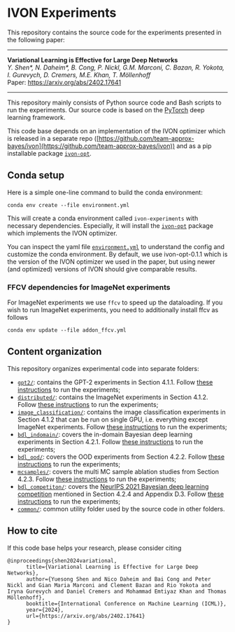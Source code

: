 # IVON Experiments

This repository contains the source code for the experiments presented in the following paper:

----

__Variational Learning is Effective for Large Deep Networks__  
_Y. Shen\*, N. Daheim\*, B. Cong, P. Nickl, G.M. Marconi, C. Bazan, R. Yokota, I. Gurevych, D. Cremers, M.E. Khan, T. Möllenhoff_ \
Paper: https://arxiv.org/abs/2402.17641

----

This repository mainly consists of Python source code and Bash scripts to run the experiments. Our source code is based on the [PyTorch](https://pytorch.org/) deep learning framework.

 This code base depends on an implementation of the IVON optimizer which is released in a separate repo ([https://github.com/team-approx-bayes/ivon](https://github.com/team-approx-bayes/ivon)) and as a pip installable package [`ivon-opt`](https://pypi.org/project/ivon-opt/).

## Conda setup

Here is a simple one-line command to build the conda environment:

`conda env create --file environment.yml`

This will create a conda environment called `ivon-experiments` with necessary dependencies. Especially, it will install the [`ivon-opt`](https://pypi.org/project/ivon-opt/) package which implements the IVON optimizer. 
 
You can inspect the yaml file [`environment.yml`](./environment.yml) to understand the config and customize the conda environment. By default, we use ivon-opt-0.1.1 which is the version of the IVON optimizer we used in the paper, but using newer (and optimized) versions of IVON should give comparable results.

### FFCV dependencies for ImageNet experiments

For ImageNet experiments we use `ffcv` to speed up the dataloading. If you wish to run ImageNet experiments, you need to additionally install ffcv as follows

`conda env update --file addon_ffcv.yml`

## Content organization

This repository organizes experimental code into separate folders:
- [`gpt2/`](./gpt2): contains the GPT-2 experiments in Section 4.1.1. Follow [these instructions](./gpt2/readme.md) to run the experiments;
- [`distributed/`](./distributed): contains the ImageNet experiments in Section 4.1.2. Follow [these instructions](./distributed/readme.md) to run the experiments;
- [`image_classification/`](./image_classification): contains the image classification experiments in Section 4.1.2 that can be run on single GPU, i.e. everything except ImageNet experiments. Follow [these instructions](./image_classification/readme.md) to run the experiments;
- [`bdl_indomain/`](./bdl_indomain): covers the in-domain Bayesian deep learning experiments in Section 4.2.1. Follow [these instructions](./bdl_indomain/readme.md) to run the experiments;
- [`bdl_ood/`](./bdl_ood): covers the OOD experiments from Section 4.2.2. Follow [these instructions](./bdl_ood/readme.md) to run the experiments;
- [`mcsamples/`](./mcsamples): covers the multi MC sample ablation studies from Section 4.2.3. Follow [these instructions](./mcsamples/readme.md) to run the experiments;
- [`bdl_competiton/`](./bdl_competition): covers the [NeurIPS 2021 Bayesian deep learning competition](https://izmailovpavel.github.io/neurips_bdl_competition/) mentioned in Section 4.2.4 and Appendix D.3. Follow [these instructions](./bdl_competition/readme.md) to run the experiments;
- [`common/`](./common): common utility folder used by the source code in other folders.

## How to cite

If this code base helps your research, please consider citing

```
@inproceedings{shen2024variational,
      title={Variational Learning is Effective for Large Deep Networks}, 
      author={Yuesong Shen and Nico Daheim and Bai Cong and Peter Nickl and Gian Maria Marconi and Clement Bazan and Rio Yokota and Iryna Gurevych and Daniel Cremers and Mohammad Emtiyaz Khan and Thomas Möllenhoff},
      booktitle={International Conference on Machine Learning (ICML)},
      year={2024},
      url={https://arxiv.org/abs/2402.17641}
}
```
